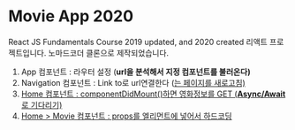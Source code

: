 # Movie App 2020

React JS Fundamentals Course 2019 updated, and 2020 created
리액트 프로젝트입니다. 노마드코더 클론으로 제작되었습니다.

1. App 컴포넌트 : 라우터 설정 (**url을 분석해서 지정 컴포넌트를 불러온다)**
2. Navigation 컴포넌트 : Link to로 url연결한다 (<a href="/">는 페이지를 새로고침)
3. Home 컴포넌트 : componentDidMount()하면 영화정보를 GET (**Async/Await**로 기다리기)
4. Home > Movie 컴포넌트 : props를 엘리먼트에 넣어서 하드코딩

